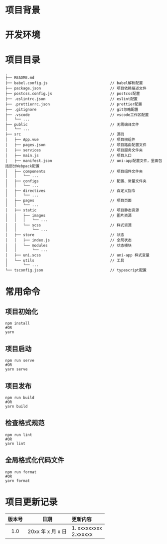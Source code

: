 # 项目背景

# 开发环境

# 项目目录

```
.
├── README.md
├── babel.config.js                            // babel解析配置
├── package.json                               // 项目依赖描述文件
├── postcss.config.js                          // postcss配置
├── .eslintrc.json                             // eslint配置
├── .prettierrc.json                           // prettier配置
├── .gitignore                                 // git忽略配置
├── .vscode                                    // vscode工作区配置
│   └── ...
├── public                                     // 无需编译文件
│   └── ...
├── src                                        // 源码
│   ├── App.vue                                // 项目根组件
│   ├── pages.json                             // 项目路由配置文件
│   ├── services                               // 项目服务文件夹
│   ├── main.js                                // 项目入口
│   ├── manifest.json                          // uni-app配置文件，里面包括部分Webpack配置
│   ├── components                             // 项目组件文件夹
│   │   └── ...
│   ├── configs                                // 配置、常量文件夹
│   │   └── ...
│   ├── directives                             // 自定义指令
│   │   └── ...
│   ├── pages                                  // 项目页面
│   │   └── ...
│   ├── static                                 // 项目静态资源
│   │   ├── images                             // 图片资源
│   │   │   └── ...
│   │   └── scss                               // 样式资源
│   │       └── ...
│   ├── store                                  // 状态
│   │   ├── index.js                           // 全局状态
│   │   └── modules                            // 状态模块
│   │       └── ...
│   ├── uni.scss                               // uni-app 样式变量
│   └── utils                                  // 工具
│       └── ...
└── tsconfig.json                              // typescript配置
```

# 常用命令

## 项目初始化

```nodejs
npm install
#OR
yarn
```

## 项目启动

```nodejs
npm run serve
#OR
yarn serve
```

## 项目发布

```nodejs
npm run build
#OR
yarn build
```

## 检查格式规范

```nodejs
npm run lint
#OR
yarn lint
```

## 全局格式化代码文件

```nodejs
npm run format
#OR
yarn format
```

# 项目更新记录

| 版本号 |       日期        | 更新内容                  |
| :----: | :---------------: | :------------------------ |
|  1.0   | 20xx 年 x 月 x 日 | 1. xxxxxxxxx<br/>2.xxxxxx |
